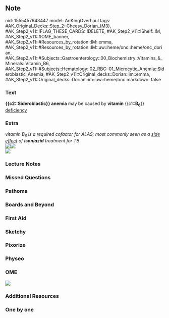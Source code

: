 ## Note
nid: 1555457643447
model: AnKingOverhaul
tags: #AK_Original_Decks::Step_2::Cheesy_Dorian_(M3), #AK_Step2_v11::!FLAG_THESE_CARDS::!DELETE, #AK_Step2_v11::!Shelf::IM, #AK_Step2_v11::#OME_banner, #AK_Step2_v11::#Resources_by_rotation::IM::emma, #AK_Step2_v11::#Resources_by_rotation::IM::uw::heme/onc::heme/onc_dorian, #AK_Step2_v11::#Subjects::Gastroenterology::00_Biochemistry::Vitamins_&_Minerals::Vitamin_B6, #AK_Step2_v11::#Subjects::Hematology::02_RBC::01_Microcytic_Anemia::Sideroblastic_Anemia, #AK_Step2_v11::Original_decks::Dorian::im::emma, #AK_Step2_v11::Original_decks::Dorian::im::uw::heme/onc
markdown: false

### Text
<b>{{c2::Sideroblastic}} anemia</b> may be caused by <b>vitamin</b>
{{c1::<b>B<sub>6</sub></b>}} <u>deficiency</u>

### Extra
<div>
  <div>
    <i>vitamin B<sub>6</sub> is a required cofactor for ALAS; most
    commonly seen as a <u>side effect</u> of <b>isoniazid</b>
    treatment for TB</i>
  </div>
  <div>
    <i><img src=
    "paste-646989578502145%20(1).jpg"></i><i><span><img src=
    "paste-68728066670799.jpg"></span></i>
  </div>
</div>
<div>
  <b><i><img src="paste-2495302984531969.jpg"></i></b>
</div>

### Lecture Notes


### Missed Questions


### Pathoma


### Boards and Beyond


### First Aid


### Sketchy


### Pixorize


### Physeo


### OME
<div class="ome-widget">
  <a href="https://onlinemeded.org?ref=anki"><img src=
  "_OME_AnkiFlashcards_General_4.png"></a>
</div>

### Additional Resources


### One by one

